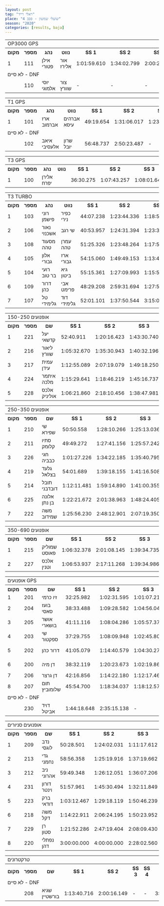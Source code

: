 ```yaml
---
layout: post
tag: "ראלי רייד"
place: "שועלי שמשון - סבב 4"
season: "2020"
categories: [results, baja]
---
```

<table class="line_color">
    <tr>
        <td colspan="99" class="title_font">OP3000 GPS</td>
    </tr>
    <tr class="rnkh_bkcolor">
        <th class="rnkh_font">מקום</th>
        <th class="rnkh_font">מספר</th>
        <th class="rnkh_font">נהג</th>
        <th class="rnkh_font">נווט</th>
        <th class="rnkh_font">SS 1</th>
        <th class="rnkh_font">SS 2</th>
        <th class="rnkh_font">SS 3</th>
        <th class="rnkh_font">SS 4</th>
        <th class="rnkh_font">זמן</th>
        <th class="rnkh_font">פער</th>
    </tr>
    <tr class="rnk_bkcolor OddRow">
        <td class="rnk_font">1</td>
        <td class="rnk_font">111</td>
        <td class="rnk_font">אילן פטורי</td>
        <td class="rnk_font">אור אלירז</td>
        <td class="rnk_font">1:01:59.610</td>
        <td class="rnk_font">1:34:02.799</td>
        <td class="rnk_font">2:00:26.727</td>
        <td class="rnk_font">56:05.989</td>
        <td class="rnk_font">5:32:35.125</td>
        <td class="rnk_font">-</td>
    </tr>
    <tr>
        <td colspan="99" class="subtitle_font">לא סיים - DNF</td>
    </tr>
    <tr class="rnk_bkcolor EvenRow">
        <td class="rnk_font"></td>
        <td class="rnk_font">110</td>
        <td class="rnk_font">יוסי אלמוגי</td>
        <td class="rnk_font">צור שוורץ</td>
        <td class="rnk_font">-</td>
        <td class="rnk_font">-</td>
        <td class="rnk_font">-</td>
        <td class="rnk_font">-</td>
        <td class="rnk_font">-</td>
        <td class="rnk_font">4 הקפות</td>
    </tr>
<table class="line_color">
    <tr>
        <td colspan="99" class="title_font">T1 GPS</td>
    </tr>
    <tr class="rnkh_bkcolor">
        <th class="rnkh_font">מקום</th>
        <th class="rnkh_font">מספר</th>
        <th class="rnkh_font">נהג</th>
        <th class="rnkh_font">נווט</th>
        <th class="rnkh_font">SS 1</th>
        <th class="rnkh_font">SS 2</th>
        <th class="rnkh_font">SS 3</th>
        <th class="rnkh_font">SS 4</th>
        <th class="rnkh_font">זמן</th>
        <th class="rnkh_font">פער</th>
    </tr>
    <tr class="rnk_bkcolor OddRow">
        <td class="rnk_font">1</td>
        <td class="rnk_font">101</td>
        <td class="rnk_font">ארז אברמוב</td>
        <td class="rnk_font">אברהים עיסא</td>
        <td class="rnk_font">49:19.654</td>
        <td class="rnk_font">1:31:06.017</td>
        <td class="rnk_font">1:23:40.345</td>
        <td class="rnk_font">49:02.577</td>
        <td class="rnk_font">4:33:08.593</td>
        <td class="rnk_font">-</td>
    </tr>
    <tr>
        <td colspan="99" class="subtitle_font">לא סיים - DNF</td>
    </tr>
    <tr class="rnk_bkcolor EvenRow">
        <td class="rnk_font"></td>
        <td class="rnk_font">102</td>
        <td class="rnk_font">איאב אלעסיבי</td>
        <td class="rnk_font">שרון יובל</td>
        <td class="rnk_font">56:48.737</td>
        <td class="rnk_font">2:50:23.487</td>
        <td class="rnk_font">-</td>
        <td class="rnk_font">-</td>
        <td class="rnk_font">3:47:12.224</td>
        <td class="rnk_font">2 הקפות</td>
    </tr>
<table class="line_color">
    <tr>
        <td colspan="99" class="title_font">T3  GPS</td>
    </tr>
    <tr class="rnkh_bkcolor">
        <th class="rnkh_font">מקום</th>
        <th class="rnkh_font">מספר</th>
        <th class="rnkh_font">נהג</th>
        <th class="rnkh_font">נווט</th>
        <th class="rnkh_font">SS 1</th>
        <th class="rnkh_font">SS 2</th>
        <th class="rnkh_font">SS 3</th>
        <th class="rnkh_font">SS 4</th>
        <th class="rnkh_font">זמן</th>
        <th class="rnkh_font">פער</th>
    </tr>
    <tr class="rnk_bkcolor OddRow">
        <td class="rnk_font">1</td>
        <td class="rnk_font">100</td>
        <td class="rnk_font">אלירן יפרח</td>
        <td class="rnk_font">&nbsp;</td>
        <td class="rnk_font">36:30.275</td>
        <td class="rnk_font">1:07:43.257</td>
        <td class="rnk_font">1:08:01.647</td>
        <td class="rnk_font">39:15.426</td>
        <td class="rnk_font">3:31:30.605</td>
        <td class="rnk_font">-</td>
    </tr>
<table class="line_color">
    <tr>
        <td colspan="99" class="title_font">T3 TURBO</td>
    </tr>
    <tr class="rnkh_bkcolor">
        <th class="rnkh_font">מקום</th>
        <th class="rnkh_font">מספר</th>
        <th class="rnkh_font">נהג</th>
        <th class="rnkh_font">נווט</th>
        <th class="rnkh_font">SS 1</th>
        <th class="rnkh_font">SS 2</th>
        <th class="rnkh_font">SS 3</th>
        <th class="rnkh_font">SS 4</th>
        <th class="rnkh_font">זמן</th>
        <th class="rnkh_font">עונשין</th>
        <th class="rnkh_font">פער</th>
    </tr>
    <tr class="rnk_bkcolor EvenRow">
        <td class="rnk_font">1</td>
        <td class="rnk_font">103</td>
        <td class="rnk_font">רוני פישמן</td>
        <td class="rnk_font">כפיר נירי</td>
        <td class="rnk_font">44:07.238</td>
        <td class="rnk_font">1:23:44.336</td>
        <td class="rnk_font">1:18:50.507</td>
        <td class="rnk_font">58:52.140</td>
        <td class="rnk_font penalty">P 4:19:34.221</td>
        <td class="rnk_font">-6:00.000</td>
        <td class="rnk_font">-</td>
    </tr>
    <tr class="rnk_bkcolor OddRow">
        <td class="rnk_font">2</td>
        <td class="rnk_font">106</td>
        <td class="rnk_font">נאור אשכנזי</td>
        <td class="rnk_font">שי רגב</td>
        <td class="rnk_font">40:53.957</td>
        <td class="rnk_font">1:24:31.394</td>
        <td class="rnk_font">1:23:34.906</td>
        <td class="rnk_font">54:02.532</td>
        <td class="rnk_font">4:23:02.789</td>
        <td class="rnk_font">-</td>
        <td class="rnk_font">3:28.568</td>
    </tr>
    <tr class="rnk_bkcolor EvenRow">
        <td class="rnk_font">3</td>
        <td class="rnk_font">108</td>
        <td class="rnk_font">מסעוד טהה</td>
        <td class="rnk_font">עמרן טהה</td>
        <td class="rnk_font">51:25.326</td>
        <td class="rnk_font">1:23:48.264</td>
        <td class="rnk_font">1:17:59.258</td>
        <td class="rnk_font">1:00:46.728</td>
        <td class="rnk_font">4:33:59.576</td>
        <td class="rnk_font">-</td>
        <td class="rnk_font">14:25.355</td>
    </tr>
    <tr class="rnk_bkcolor OddRow">
        <td class="rnk_font">4</td>
        <td class="rnk_font">105</td>
        <td class="rnk_font">אלון גבורי</td>
        <td class="rnk_font">ארז גבורי</td>
        <td class="rnk_font">54:15.060</td>
        <td class="rnk_font">1:49:49.153</td>
        <td class="rnk_font">1:13:41.534</td>
        <td class="rnk_font">52:54.258</td>
        <td class="rnk_font">4:50:40.005</td>
        <td class="rnk_font">-</td>
        <td class="rnk_font">31:05.784</td>
    </tr>
    <tr class="rnk_bkcolor EvenRow">
        <td class="rnk_font">5</td>
        <td class="rnk_font">104</td>
        <td class="rnk_font">רועי בר טוב</td>
        <td class="rnk_font">גיא ביטון</td>
        <td class="rnk_font">55:15.361</td>
        <td class="rnk_font">1:27:09.993</td>
        <td class="rnk_font">1:15:52.253</td>
        <td class="rnk_font">1:34:12.444</td>
        <td class="rnk_font">5:12:30.051</td>
        <td class="rnk_font">-</td>
        <td class="rnk_font">52:55.830</td>
    </tr>
    <tr class="rnk_bkcolor OddRow">
        <td class="rnk_font">6</td>
        <td class="rnk_font">109</td>
        <td class="rnk_font">דרור כהן</td>
        <td class="rnk_font">אבי פרימט</td>
        <td class="rnk_font">48:29.208</td>
        <td class="rnk_font">2:59:31.694</td>
        <td class="rnk_font">1:27:59.778</td>
        <td class="rnk_font">1:08:59.284</td>
        <td class="rnk_font penalty">P 6:19:59.964</td>
        <td class="rnk_font">-5:00.000</td>
        <td class="rnk_font">2:00:25.743</td>
    </tr>
    <tr class="rnk_bkcolor EvenRow">
        <td class="rnk_font">7</td>
        <td class="rnk_font">107</td>
        <td class="rnk_font">טל גלימידי</td>
        <td class="rnk_font">דוד גלימידי</td>
        <td class="rnk_font">52:01.101</td>
        <td class="rnk_font">1:37:50.544</td>
        <td class="rnk_font">3:15:01.682</td>
        <td class="rnk_font">-</td>
        <td class="rnk_font">5:44:53.327</td>
        <td class="rnk_font">-</td>
        <td class="rnk_font">1 הקפה</td>
    </tr>
<table class="line_color">
    <tr>
        <td colspan="99" class="title_font">אופנועים 150-250</td>
    </tr>
    <tr class="rnkh_bkcolor">
        <th class="rnkh_font">מקום</th>
        <th class="rnkh_font">מספר</th>
        <th class="rnkh_font">שם</th>
        <th class="rnkh_font">SS 1</th>
        <th class="rnkh_font">SS 2</th>
        <th class="rnkh_font">SS 3</th>
        <th class="rnkh_font">SS 4</th>
        <th class="rnkh_font">זמן</th>
        <th class="rnkh_font">עונשין</th>
        <th class="rnkh_font">פער</th>
    </tr>
    <tr class="rnk_bkcolor OddRow">
        <td class="rnk_font">1</td>
        <td class="rnk_font">221</td>
        <td class="rnk_font">יעל קדשאי</td>
        <td class="rnk_font">52:40.911</td>
        <td class="rnk_font">1:20:16.423</td>
        <td class="rnk_font">1:43:30.740</td>
        <td class="rnk_font">58:09.911</td>
        <td class="rnk_font">4:54:37.985</td>
        <td class="rnk_font">-</td>
        <td class="rnk_font">-</td>
    </tr>
    <tr class="rnk_bkcolor EvenRow">
        <td class="rnk_font">2</td>
        <td class="rnk_font">216</td>
        <td class="rnk_font">ליאור שוורץ</td>
        <td class="rnk_font">1:05:32.670</td>
        <td class="rnk_font">1:35:30.943</td>
        <td class="rnk_font">1:40:32.196</td>
        <td class="rnk_font">1:22:01.135</td>
        <td class="rnk_font">5:43:36.944</td>
        <td class="rnk_font">-</td>
        <td class="rnk_font">48:58.959</td>
    </tr>
    <tr class="rnk_bkcolor OddRow">
        <td class="rnk_font">3</td>
        <td class="rnk_font">217</td>
        <td class="rnk_font">עמית עידן</td>
        <td class="rnk_font">1:12:55.089</td>
        <td class="rnk_font">2:07:19.079</td>
        <td class="rnk_font">1:49:18.250</td>
        <td class="rnk_font">1:11:13.460</td>
        <td class="rnk_font">6:20:45.878</td>
        <td class="rnk_font">-</td>
        <td class="rnk_font">1:26:07.893</td>
    </tr>
    <tr class="rnk_bkcolor EvenRow">
        <td class="rnk_font">4</td>
        <td class="rnk_font">224</td>
        <td class="rnk_font">איתמר מלכה</td>
        <td class="rnk_font">1:15:29.641</td>
        <td class="rnk_font">1:18:46.219</td>
        <td class="rnk_font">1:45:16.737</td>
        <td class="rnk_font">1:10:06.555</td>
        <td class="rnk_font penalty">P 6:29:39.152</td>
        <td class="rnk_font">1:00:00.000</td>
        <td class="rnk_font">1:35:01.167</td>
    </tr>
    <tr class="rnk_bkcolor OddRow">
        <td class="rnk_font">5</td>
        <td class="rnk_font">228</td>
        <td class="rnk_font">אלכס אוליניק</td>
        <td class="rnk_font">1:06:21.860</td>
        <td class="rnk_font">2:18:10.456</td>
        <td class="rnk_font">1:38:47.981</td>
        <td class="rnk_font">1:09:17.606</td>
        <td class="rnk_font penalty">P 7:12:37.903</td>
        <td class="rnk_font">1:00:00.000</td>
        <td class="rnk_font">2:17:59.918</td>
    </tr>
<table class="line_color">
    <tr>
        <td colspan="99" class="title_font">אופנועים 250-350</td>
    </tr>
    <tr class="rnkh_bkcolor">
        <th class="rnkh_font">מקום</th>
        <th class="rnkh_font">מספר</th>
        <th class="rnkh_font">שם</th>
        <th class="rnkh_font">SS 1</th>
        <th class="rnkh_font">SS 2</th>
        <th class="rnkh_font">SS 3</th>
        <th class="rnkh_font">SS 4</th>
        <th class="rnkh_font">זמן</th>
        <th class="rnkh_font">עונשין</th>
        <th class="rnkh_font">פער</th>
    </tr>
    <tr class="rnk_bkcolor EvenRow">
        <td class="rnk_font">1</td>
        <td class="rnk_font">210</td>
        <td class="rnk_font">שי שפירא</td>
        <td class="rnk_font">50:50.558</td>
        <td class="rnk_font">1:28:10.266</td>
        <td class="rnk_font">1:25:13.036</td>
        <td class="rnk_font">53:58.186</td>
        <td class="rnk_font">4:38:12.046</td>
        <td class="rnk_font">-</td>
        <td class="rnk_font">-</td>
    </tr>
    <tr class="rnk_bkcolor OddRow">
        <td class="rnk_font">2</td>
        <td class="rnk_font">211</td>
        <td class="rnk_font">סתיו קלומק</td>
        <td class="rnk_font">49:49.272</td>
        <td class="rnk_font">1:27:41.156</td>
        <td class="rnk_font">1:25:57.242</td>
        <td class="rnk_font">54:47.262</td>
        <td class="rnk_font">4:38:14.932</td>
        <td class="rnk_font">-</td>
        <td class="rnk_font">2.886</td>
    </tr>
    <tr class="rnk_bkcolor EvenRow">
        <td class="rnk_font">3</td>
        <td class="rnk_font">226</td>
        <td class="rnk_font">חגי כבביה</td>
        <td class="rnk_font">1:01:27.226</td>
        <td class="rnk_font">1:34:22.185</td>
        <td class="rnk_font">1:35:40.795</td>
        <td class="rnk_font">58:19.067</td>
        <td class="rnk_font">5:09:49.273</td>
        <td class="rnk_font">-</td>
        <td class="rnk_font">31:37.227</td>
    </tr>
    <tr class="rnk_bkcolor OddRow">
        <td class="rnk_font">4</td>
        <td class="rnk_font">219</td>
        <td class="rnk_font">גלעד בצלאל</td>
        <td class="rnk_font">54:01.689</td>
        <td class="rnk_font">1:39:18.155</td>
        <td class="rnk_font">1:41:16.508</td>
        <td class="rnk_font">1:26:06.210</td>
        <td class="rnk_font">5:40:42.562</td>
        <td class="rnk_font">-</td>
        <td class="rnk_font">1:02:30.516</td>
    </tr>
    <tr class="rnk_bkcolor EvenRow">
        <td class="rnk_font">5</td>
        <td class="rnk_font">214</td>
        <td class="rnk_font">תובל דובדבני</td>
        <td class="rnk_font">1:12:11.481</td>
        <td class="rnk_font">1:59:14.890</td>
        <td class="rnk_font">1:41:00.355</td>
        <td class="rnk_font">51:26.584</td>
        <td class="rnk_font">5:43:53.310</td>
        <td class="rnk_font">-</td>
        <td class="rnk_font">1:05:41.264</td>
    </tr>
    <tr class="rnk_bkcolor OddRow">
        <td class="rnk_font">6</td>
        <td class="rnk_font">225</td>
        <td class="rnk_font">אלונה בן נתן</td>
        <td class="rnk_font">1:22:21.672</td>
        <td class="rnk_font">2:01:38.963</td>
        <td class="rnk_font">1:48:24.405</td>
        <td class="rnk_font">2:08:05.803</td>
        <td class="rnk_font penalty">P 7:30:30.843</td>
        <td class="rnk_font">10:00.000</td>
        <td class="rnk_font">2:52:18.797</td>
    </tr>
    <tr class="rnk_bkcolor EvenRow">
        <td class="rnk_font">7</td>
        <td class="rnk_font">222</td>
        <td class="rnk_font">משה שמידוב</td>
        <td class="rnk_font">1:25:56.230</td>
        <td class="rnk_font">2:48:12.901</td>
        <td class="rnk_font">2:07:19.350</td>
        <td class="rnk_font">1:35:31.209</td>
        <td class="rnk_font">7:56:59.690</td>
        <td class="rnk_font">-</td>
        <td class="rnk_font">3:18:47.644</td>
    </tr>
<table class="line_color">
    <tr>
        <td colspan="99" class="title_font">אופנועים 350-690</td>
    </tr>
    <tr class="rnkh_bkcolor">
        <th class="rnkh_font">מקום</th>
        <th class="rnkh_font">מספר</th>
        <th class="rnkh_font">שם</th>
        <th class="rnkh_font">SS 1</th>
        <th class="rnkh_font">SS 2</th>
        <th class="rnkh_font">SS 3</th>
        <th class="rnkh_font">SS 4</th>
        <th class="rnkh_font">זמן</th>
        <th class="rnkh_font">עונשין</th>
        <th class="rnkh_font">פער</th>
    </tr>
    <tr class="rnk_bkcolor OddRow">
        <td class="rnk_font">1</td>
        <td class="rnk_font">215</td>
        <td class="rnk_font">שמוליק פאוסט</td>
        <td class="rnk_font">1:06:32.378</td>
        <td class="rnk_font">2:01:08.145</td>
        <td class="rnk_font">1:39:34.735</td>
        <td class="rnk_font">1:22:35.092</td>
        <td class="rnk_font">6:09:50.350</td>
        <td class="rnk_font">-</td>
        <td class="rnk_font">-</td>
    </tr>
    <tr class="rnk_bkcolor EvenRow">
        <td class="rnk_font">2</td>
        <td class="rnk_font">227</td>
        <td class="rnk_font">אלכס וטנין</td>
        <td class="rnk_font">1:06:53.937</td>
        <td class="rnk_font">2:17:11.268</td>
        <td class="rnk_font">1:39:34.986</td>
        <td class="rnk_font">1:10:10.106</td>
        <td class="rnk_font penalty">P 7:13:50.297</td>
        <td class="rnk_font">1:00:00.000</td>
        <td class="rnk_font">1:03:59.947</td>
    </tr>
<table class="line_color">
    <tr>
        <td colspan="99" class="title_font">אופנועים GPS</td>
    </tr>
    <tr class="rnkh_bkcolor">
        <th class="rnkh_font">מקום</th>
        <th class="rnkh_font">מספר</th>
        <th class="rnkh_font">שם</th>
        <th class="rnkh_font">SS 1</th>
        <th class="rnkh_font">SS 2</th>
        <th class="rnkh_font">SS 3</th>
        <th class="rnkh_font">SS 4</th>
        <th class="rnkh_font">זמן</th>
        <th class="rnkh_font">עונשין</th>
        <th class="rnkh_font">פער</th>
    </tr>
    <tr class="rnk_bkcolor OddRow">
        <td class="rnk_font">1</td>
        <td class="rnk_font">201</td>
        <td class="rnk_font">זיו כרמי</td>
        <td class="rnk_font">32:25.982</td>
        <td class="rnk_font">1:02:31.595</td>
        <td class="rnk_font">1:01:07.215</td>
        <td class="rnk_font">38:01.182</td>
        <td class="rnk_font">3:14:05.974</td>
        <td class="rnk_font">-</td>
        <td class="rnk_font">-</td>
    </tr>
    <tr class="rnk_bkcolor EvenRow">
        <td class="rnk_font">2</td>
        <td class="rnk_font">204</td>
        <td class="rnk_font">בועז סאסי</td>
        <td class="rnk_font">38:33.488</td>
        <td class="rnk_font">1:09:28.582</td>
        <td class="rnk_font">1:04:56.047</td>
        <td class="rnk_font">40:52.245</td>
        <td class="rnk_font">3:33:50.362</td>
        <td class="rnk_font">-</td>
        <td class="rnk_font">19:44.388</td>
    </tr>
    <tr class="rnk_bkcolor OddRow">
        <td class="rnk_font">3</td>
        <td class="rnk_font">205</td>
        <td class="rnk_font">אושר בושארי</td>
        <td class="rnk_font">41:11.116</td>
        <td class="rnk_font">1:08:04.286</td>
        <td class="rnk_font">1:05:57.373</td>
        <td class="rnk_font">39:50.912</td>
        <td class="rnk_font">3:35:03.687</td>
        <td class="rnk_font">-</td>
        <td class="rnk_font">20:57.713</td>
    </tr>
    <tr class="rnk_bkcolor EvenRow">
        <td class="rnk_font">4</td>
        <td class="rnk_font">203</td>
        <td class="rnk_font">שי ספקטור</td>
        <td class="rnk_font">37:29.755</td>
        <td class="rnk_font">1:08:09.948</td>
        <td class="rnk_font">1:02:45.808</td>
        <td class="rnk_font">40:52.292</td>
        <td class="rnk_font penalty">P 3:37:17.803</td>
        <td class="rnk_font">8:00.000</td>
        <td class="rnk_font">23:11.829</td>
    </tr>
    <tr class="rnk_bkcolor OddRow">
        <td class="rnk_font">5</td>
        <td class="rnk_font">202</td>
        <td class="rnk_font">דרור כהן</td>
        <td class="rnk_font">41:05.079</td>
        <td class="rnk_font">1:14:40.579</td>
        <td class="rnk_font">1:04:30.273</td>
        <td class="rnk_font">41:23.934</td>
        <td class="rnk_font penalty">P 3:43:39.865</td>
        <td class="rnk_font">2:00.000</td>
        <td class="rnk_font">29:33.891</td>
    </tr>
    <tr class="rnk_bkcolor EvenRow">
        <td class="rnk_font">6</td>
        <td class="rnk_font">200</td>
        <td class="rnk_font">דן מיה</td>
        <td class="rnk_font">38:32.119</td>
        <td class="rnk_font">1:20:23.673</td>
        <td class="rnk_font">1:02:19.860</td>
        <td class="rnk_font">38:42.286</td>
        <td class="rnk_font penalty">P 3:53:57.938</td>
        <td class="rnk_font">14:00.000</td>
        <td class="rnk_font">39:51.964</td>
    </tr>
    <tr class="rnk_bkcolor OddRow">
        <td class="rnk_font">7</td>
        <td class="rnk_font">206</td>
        <td class="rnk_font">דן גרצר</td>
        <td class="rnk_font">42:16.856</td>
        <td class="rnk_font">1:14:22.180</td>
        <td class="rnk_font">1:12:17.461</td>
        <td class="rnk_font">45:37.396</td>
        <td class="rnk_font">3:54:33.893</td>
        <td class="rnk_font">-</td>
        <td class="rnk_font">40:27.919</td>
    </tr>
    <tr class="rnk_bkcolor EvenRow">
        <td class="rnk_font">8</td>
        <td class="rnk_font">207</td>
        <td class="rnk_font">תום שלומוביץ</td>
        <td class="rnk_font">45:54.700</td>
        <td class="rnk_font">1:18:34.037</td>
        <td class="rnk_font">1:18:12.574</td>
        <td class="rnk_font">48:51.653</td>
        <td class="rnk_font">4:11:32.964</td>
        <td class="rnk_font">-</td>
        <td class="rnk_font">57:26.990</td>
    </tr>
    <tr>
        <td colspan="99" class="subtitle_font">לא סיים - DNF</td>
    </tr>
    <tr class="rnk_bkcolor OddRow">
        <td class="rnk_font"></td>
        <td class="rnk_font">230</td>
        <td class="rnk_font">דויד אביטל</td>
        <td class="rnk_font">1:44:18.648</td>
        <td class="rnk_font">2:35:15.138</td>
        <td class="rnk_font">-</td>
        <td class="rnk_font">-</td>
        <td class="rnk_font">4:19:33.786</td>
        <td class="rnk_font">-</td>
        <td class="rnk_font">2 הקפות</td>
    </tr>
<table class="line_color">
    <tr>
        <td colspan="99" class="title_font">אופנועים סניורים</td>
    </tr>
    <tr class="rnkh_bkcolor">
        <th class="rnkh_font">מקום</th>
        <th class="rnkh_font">מספר</th>
        <th class="rnkh_font">שם</th>
        <th class="rnkh_font">SS 1</th>
        <th class="rnkh_font">SS 2</th>
        <th class="rnkh_font">SS 3</th>
        <th class="rnkh_font">SS 4</th>
        <th class="rnkh_font">זמן</th>
        <th class="rnkh_font">עונשין</th>
        <th class="rnkh_font">פער</th>
    </tr>
    <tr class="rnk_bkcolor EvenRow">
        <td class="rnk_font">1</td>
        <td class="rnk_font">209</td>
        <td class="rnk_font">נדב לוגסי</td>
        <td class="rnk_font">50:28.501</td>
        <td class="rnk_font">1:24:02.031</td>
        <td class="rnk_font">1:11:17.612</td>
        <td class="rnk_font">1:01:15.686</td>
        <td class="rnk_font">4:27:03.830</td>
        <td class="rnk_font">-</td>
        <td class="rnk_font">-</td>
    </tr>
    <tr class="rnk_bkcolor OddRow">
        <td class="rnk_font">2</td>
        <td class="rnk_font">213</td>
        <td class="rnk_font">גדי נחמני</td>
        <td class="rnk_font">58:56.358</td>
        <td class="rnk_font">1:25:19.916</td>
        <td class="rnk_font">1:37:19.662</td>
        <td class="rnk_font">1:02:34.225</td>
        <td class="rnk_font penalty">P 5:00:10.161</td>
        <td class="rnk_font">-4:00.000</td>
        <td class="rnk_font">33:06.331</td>
    </tr>
    <tr class="rnk_bkcolor EvenRow">
        <td class="rnk_font">3</td>
        <td class="rnk_font">212</td>
        <td class="rnk_font">ניב אהרוני</td>
        <td class="rnk_font">59:49.348</td>
        <td class="rnk_font">1:26:12.051</td>
        <td class="rnk_font">1:36:07.206</td>
        <td class="rnk_font">1:04:21.255</td>
        <td class="rnk_font penalty">P 5:02:29.860</td>
        <td class="rnk_font">-4:00.000</td>
        <td class="rnk_font">35:26.030</td>
    </tr>
    <tr class="rnk_bkcolor OddRow">
        <td class="rnk_font">4</td>
        <td class="rnk_font">231</td>
        <td class="rnk_font">דורון וינטר</td>
        <td class="rnk_font">51:57.961</td>
        <td class="rnk_font">1:45:30.494</td>
        <td class="rnk_font">1:32:11.849</td>
        <td class="rnk_font">1:02:29.700</td>
        <td class="rnk_font">5:12:10.004</td>
        <td class="rnk_font">-</td>
        <td class="rnk_font">45:06.174</td>
    </tr>
    <tr class="rnk_bkcolor EvenRow">
        <td class="rnk_font">5</td>
        <td class="rnk_font">223</td>
        <td class="rnk_font">ברק דודאי</td>
        <td class="rnk_font">1:03:12.467</td>
        <td class="rnk_font">1:29:18.119</td>
        <td class="rnk_font">1:50:46.239</td>
        <td class="rnk_font">1:16:06.187</td>
        <td class="rnk_font">5:39:23.012</td>
        <td class="rnk_font">-</td>
        <td class="rnk_font">1:12:19.182</td>
    </tr>
    <tr class="rnk_bkcolor OddRow">
        <td class="rnk_font">6</td>
        <td class="rnk_font">218</td>
        <td class="rnk_font">משה דקל</td>
        <td class="rnk_font">1:14:22.911</td>
        <td class="rnk_font">2:06:24.195</td>
        <td class="rnk_font">1:50:23.952</td>
        <td class="rnk_font">1:12:25.389</td>
        <td class="rnk_font penalty">P 6:18:36.447</td>
        <td class="rnk_font">-5:00.000</td>
        <td class="rnk_font">1:51:32.617</td>
    </tr>
    <tr class="rnk_bkcolor EvenRow">
        <td class="rnk_font">7</td>
        <td class="rnk_font">229</td>
        <td class="rnk_font">רן סטון</td>
        <td class="rnk_font">1:21:52.286</td>
        <td class="rnk_font">2:47:19.404</td>
        <td class="rnk_font">2:08:09.430</td>
        <td class="rnk_font">1:35:58.830</td>
        <td class="rnk_font">7:53:19.950</td>
        <td class="rnk_font">-</td>
        <td class="rnk_font">3:26:16.120</td>
    </tr>
    <tr class="rnk_bkcolor OddRow">
        <td class="rnk_font">8</td>
        <td class="rnk_font">220</td>
        <td class="rnk_font">נפתלי דהן</td>
        <td class="rnk_font">3:00:00.000</td>
        <td class="rnk_font">4:00:00.000</td>
        <td class="rnk_font">2:28:02.560</td>
        <td class="rnk_font">1:07:35.919</td>
        <td class="rnk_font">10:35:38.479</td>
        <td class="rnk_font">-</td>
        <td class="rnk_font">6:08:34.649</td>
    </tr>
<table class="line_color">
    <tr>
        <td colspan="99" class="title_font">טרקטרונים</td>
    </tr>
    <tr class="rnkh_bkcolor">
        <th class="rnkh_font">מקום</th>
        <th class="rnkh_font">מספר</th>
        <th class="rnkh_font">שם</th>
        <th class="rnkh_font">SS 1</th>
        <th class="rnkh_font">SS 2</th>
        <th class="rnkh_font">SS 3</th>
        <th class="rnkh_font">SS 4</th>
        <th class="rnkh_font">זמן</th>
        <th class="rnkh_font">פער</th>
    </tr>
    <tr>
        <td colspan="99" class="subtitle_font">לא סיים - DNF</td>
    </tr>
    <tr class="rnk_bkcolor EvenRow">
        <td class="rnk_font"></td>
        <td class="rnk_font">208</td>
        <td class="rnk_font">שגיא בורשטיין</td>
        <td class="rnk_font">1:13:40.716</td>
        <td class="rnk_font">2:00:16.149</td>
        <td class="rnk_font">-</td>
        <td class="rnk_font">-</td>
        <td class="rnk_font">3:13:56.865</td>
        <td class="rnk_font">-</td>
    </tr>
</table>
